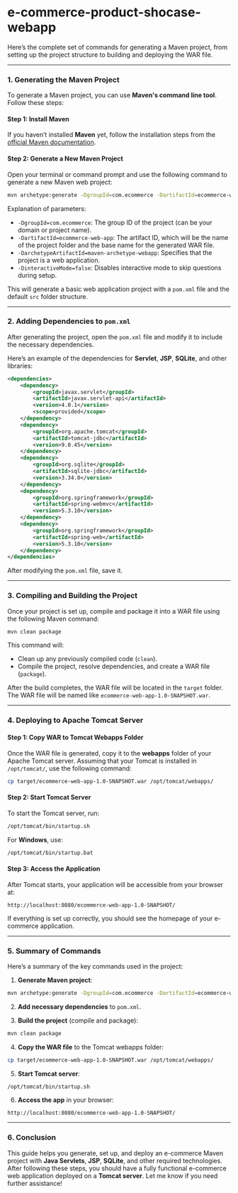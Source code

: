 # e-commerce-product-shocase-webapp

Here’s the complete set of commands for generating a Maven project, from setting up the project structure to building and deploying the WAR file.

---

### **1. Generating the Maven Project**

To generate a Maven project, you can use **Maven's command line tool**. Follow these steps:

#### **Step 1: Install Maven**
If you haven’t installed **Maven** yet, follow the installation steps from the [official Maven documentation](https://maven.apache.org/install.html).

#### **Step 2: Generate a New Maven Project**

Open your terminal or command prompt and use the following command to generate a new Maven web project:

```bash
mvn archetype:generate -DgroupId=com.ecommerce -DartifactId=ecommerce-web-app -DarchetypeArtifactId=maven-archetype-webapp -DinteractiveMode=false
```

Explanation of parameters:
- `-DgroupId=com.ecommerce`: The group ID of the project (can be your domain or project name).
- `-DartifactId=ecommerce-web-app`: The artifact ID, which will be the name of the project folder and the base name for the generated WAR file.
- `-DarchetypeArtifactId=maven-archetype-webapp`: Specifies that the project is a web application.
- `-DinteractiveMode=false`: Disables interactive mode to skip questions during setup.

This will generate a basic web application project with a `pom.xml` file and the default `src` folder structure.

---

### **2. Adding Dependencies to `pom.xml`**

After generating the project, open the `pom.xml` file and modify it to include the necessary dependencies.

Here’s an example of the dependencies for **Servlet**, **JSP**, **SQLite**, and other libraries:

```xml
<dependencies>
    <dependency>
        <groupId>javax.servlet</groupId>
        <artifactId>javax.servlet-api</artifactId>
        <version>4.0.1</version>
        <scope>provided</scope>
    </dependency>
    <dependency>
        <groupId>org.apache.tomcat</groupId>
        <artifactId>tomcat-jdbc</artifactId>
        <version>9.0.45</version>
    </dependency>
    <dependency>
        <groupId>org.sqlite</groupId>
        <artifactId>sqlite-jdbc</artifactId>
        <version>3.34.0</version>
    </dependency>
    <dependency>
        <groupId>org.springframework</groupId>
        <artifactId>spring-webmvc</artifactId>
        <version>5.3.10</version>
    </dependency>
    <dependency>
        <groupId>org.springframework</groupId>
        <artifactId>spring-web</artifactId>
        <version>5.3.10</version>
    </dependency>
</dependencies>
```

After modifying the `pom.xml` file, save it.

---

### **3. Compiling and Building the Project**

Once your project is set up, compile and package it into a WAR file using the following Maven command:

```bash
mvn clean package
```

This command will:
- Clean up any previously compiled code (`clean`).
- Compile the project, resolve dependencies, and create a WAR file (`package`).

After the build completes, the WAR file will be located in the `target` folder. The WAR file will be named like `ecommerce-web-app-1.0-SNAPSHOT.war`.

---

### **4. Deploying to Apache Tomcat Server**

#### **Step 1: Copy WAR to Tomcat Webapps Folder**

Once the WAR file is generated, copy it to the **webapps** folder of your Apache Tomcat server. Assuming that your Tomcat is installed in `/opt/tomcat/`, use the following command:

```bash
cp target/ecommerce-web-app-1.0-SNAPSHOT.war /opt/tomcat/webapps/
```

#### **Step 2: Start Tomcat Server**

To start the Tomcat server, run:

```bash
/opt/tomcat/bin/startup.sh
```

For **Windows**, use:

```bash
/opt/tomcat/bin/startup.bat
```

#### **Step 3: Access the Application**

After Tomcat starts, your application will be accessible from your browser at:

```
http://localhost:8080/ecommerce-web-app-1.0-SNAPSHOT/
```

If everything is set up correctly, you should see the homepage of your e-commerce application.

---

### **5. Summary of Commands**

Here’s a summary of the key commands used in the project:

1. **Generate Maven project**:

```bash
mvn archetype:generate -DgroupId=com.ecommerce -DartifactId=ecommerce-web-app -DarchetypeArtifactId=maven-archetype-webapp -DinteractiveMode=false
```

2. **Add necessary dependencies** to `pom.xml`.

3. **Build the project** (compile and package):

```bash
mvn clean package
```

4. **Copy the WAR file** to the Tomcat webapps folder:

```bash
cp target/ecommerce-web-app-1.0-SNAPSHOT.war /opt/tomcat/webapps/
```

5. **Start Tomcat server**:

```bash
/opt/tomcat/bin/startup.sh
```

6. **Access the app** in your browser:

```
http://localhost:8080/ecommerce-web-app-1.0-SNAPSHOT/
```

---

### **6. Conclusion**

This guide helps you generate, set up, and deploy an e-commerce Maven project with **Java Servlets**, **JSP**, **SQLite**, and other required technologies. After following these steps, you should have a fully functional e-commerce web application deployed on a **Tomcat server**. Let me know if you need further assistance!